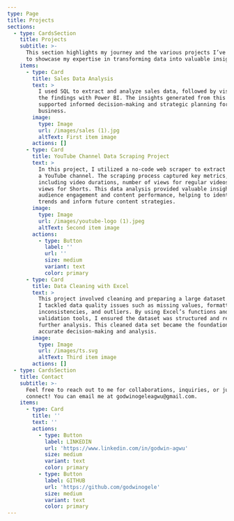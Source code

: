 ```yaml
---
type: Page
title: Projects
sections:
  - type: CardsSection
    title: Projects
    subtitle: >-
      This section highlights my journey and the various projects I’ve worked on
      to showcase my expertise in transforming data into valuable insights.
    items:
      - type: Card
        title: Sales Data Analysis
        text: >
          I used SQL to extract and analyze sales data, followed by visualizing
          the findings with Power BI. The insights generated from this analysis
          supported informed decision-making and strategic planning for the
          business.
        image:
          type: Image
          url: /images/sales (1).jpg
          altText: First item image
        actions: []
      - type: Card
        title: YouTube Channel Data Scraping Project
        text: >
          In this project, I utilized a no-code web scraper to extract data from
          a YouTube channel. The scraping process captured key metrics,
          including video durations, number of views for regular videos, and
          views for Shorts. This data analysis provided valuable insights into
          audience engagement and content performance, helping to identify
          trends and inform future content strategies.
        image:
          type: Image
          url: /images/youtube-logo (1).jpeg
          altText: Second item image
        actions:
          - type: Button
            label: ''
            url: ''
            size: medium
            variant: text
            color: primary
      - type: Card
        title: Data Cleaning with Excel
        text: >
          This project involved cleaning and preparing a large dataset in Excel.
          I tackled data quality issues such as missing values, formatting
          inconsistencies, and outliers. By using Excel’s functions and data
          validation tools, I ensured the dataset was structured and ready for
          further analysis. This cleaned data set became the foundation for
          accurate decision-making and analysis.
        image:
          type: Image
          url: /images/ts.svg
          altText: Third item image
        actions: []
  - type: CardsSection
    title: Contact
    subtitle: >-
      Feel free to reach out to me for collaborations, inquiries, or just to
      connect! You can email me at godwinogeleagwu@gmail.com.
    items:
      - type: Card
        title: ''
        text: ''
        actions:
          - type: Button
            label: LINKEDIN
            url: 'https://www.linkedin.com/in/godwin-agwu'
            size: medium
            variant: text
            color: primary
          - type: Button
            label: GITHUB
            url: 'https://github.com/godwinogele'
            size: medium
            variant: text
            color: primary
---
```

